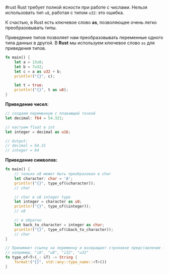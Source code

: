 #rust 
Rust требует полной ясности при работе с числами. Нельзя использовать тип `u8`, работая с типом `u32`: это ошибка.

К счастью, в Rust есть ключевое слово **as**, позволяющее очень легко преобразовывать типы.

Приведение типов позволяет нам преобразовывать переменные одного типа данных в другой. В **Rust** мы используем ключевое слово `as` для приведения типов.
```rust
fn main() {
    let a = 13u8;
    let b = 7u32;
    let c = a as u32 + b;
    println!("{}", c);

    let t = true;
    println!("{}", t as u8);
}

```

**Приведение чисел:**

```rust
// создаем переменную с плавающей точкой
let decimal: f64 = 54.321;

// кастуем float в int
let integer = decimal as u16;

// Output:
// decimal = 64.31
// integer = 64
```

**Приведение символов:**

```rust
fn main() {
    // только u8 может быть преобразован в char
    let character: char = 'A';
    println!("{}", type_of(&character));
    // char

    // char в u8 integer type
    let integer = character as u8;
    println!("{}", type_of(&integer));
    // u8

    // и обратно
    let back_to_character = integer as char;
    println!("{}", type_of(&back_to_character));
    // char
}

// Принимает ссылку на переменну и возвращает строковое представление типа, 
// например, "i8", "u8", "i32", "u32"
fn type_of<T>(_: &T) -> String {
    format!("{}", std::any::type_name::<T>())
}
```